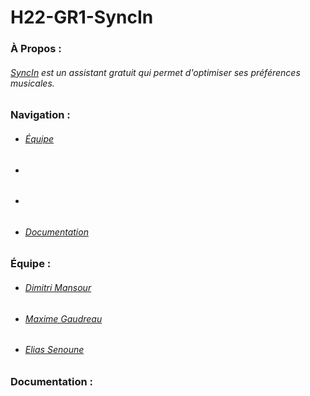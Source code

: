 # H22-GR1-SyncIn
### À Propos :
###### [SyncIn](https://github.com/LesGrailleurs/H22-GR1-SyncIn) est un assistant gratuit qui permet d'optimiser ses préférences musicales.

##

### Navigation :
- ###### [Équipe](https://github.com/LesGrailleurs/H22-GR1-SyncIn#%C3%A9quipe-)
- ###### [](https://github.com/LesGrailleurs/H22-GR1-SyncIn#%C3%A9quipe-)
- ###### [](https://github.com/LesGrailleurs/H22-GR1-SyncIn#%C3%A9quipe-)
- ###### [Documentation](https://github.com/LesGrailleurs/H22-GR1-SyncIn/blob/main/README.md#documentation-)

##

### Équipe :
- ###### [Dimitri Mansour](https://github.com/LesGrailleurs)
- ###### [Maxime Gaudreau](https://github.com/LeFamil99)
- ###### [Elias Senoune]()

##

### Documentation :
